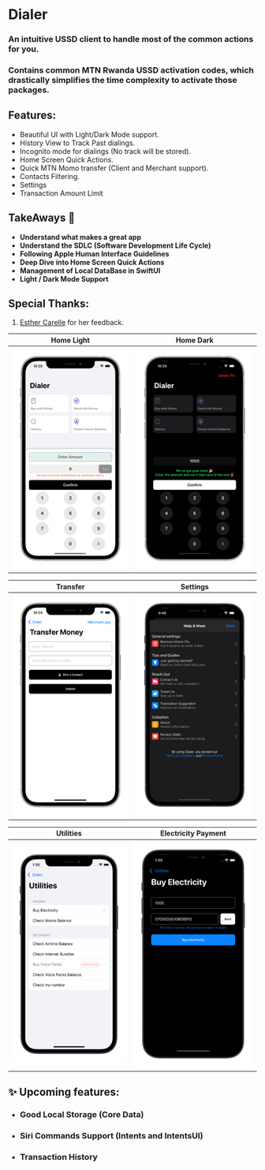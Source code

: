 # Dialer

### An intuitive USSD client to handle most of the common actions for you.
### Contains common MTN Rwanda USSD activation codes, which drastically simplifies the time complexity to activate those packages. 


## Features:
* Beautiful UI with Light/Dark Mode support.
* History View to Track Past dialings.
* Incognito mode for dialings (No track will be stored).
* Home Screen Quick Actions.
* Quick MTN Momo transfer (Client and Merchant support).
* Contacts Filtering.
* Settings
* Transaction Amount Limit 

## TakeAways 🚀

- **Understand what makes a great app**
- **Understand the SDLC (Software Development Life Cycle)**
- **Following Apple Human Interface Guidelines**
- **Deep Dive into Home Screen Quick Actions**
- **Management of Local DataBase in SwiftUI**
- **Light / Dark Mode Support**

## Special Thanks:

1. [Esther Carelle](https://github.com/esthcarelle) for her feedback.

Home Light                 |  Home Dark
:-------------------------:|:-------------------------:
![](light.png)  |  ![](dark.png)

Transfer                    |  Settings
:-------------------------:|:-------------------------:
![](send.png)  |  ![](settings.png)

Utilities                  |  Electricity Payment
:-------------------------:|:-------------------------:
![](utilities.png)  |  ![](electricity.png)
## ✨ Upcoming features:

* ### Good Local Storage (Core Data)
* ### Siri Commands Support (Intents and IntentsUI)
* ### Transaction History
